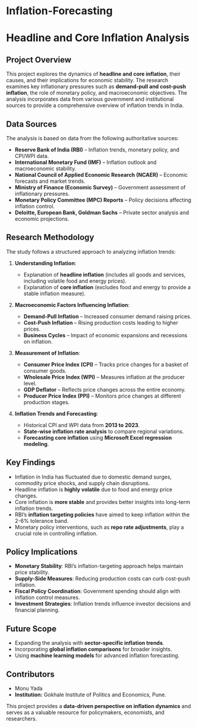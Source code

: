# Inflation-Forecasting

# Headline and Core Inflation Analysis

## Project Overview
This project explores the dynamics of **headline and core inflation**, their causes, and their implications for economic stability. The research examines key inflationary pressures such as **demand-pull and cost-push inflation**, the role of monetary policy, and macroeconomic objectives. The analysis incorporates data from various government and institutional sources to provide a comprehensive overview of inflation trends in India.

## Data Sources
The analysis is based on data from the following authoritative sources:
- **Reserve Bank of India (RBI)** – Inflation trends, monetary policy, and CPI/WPI data.
- **International Monetary Fund (IMF)** – Inflation outlook and macroeconomic stability.
- **National Council of Applied Economic Research (NCAER)** – Economic forecasts and market trends.
- **Ministry of Finance (Economic Survey)** – Government assessment of inflationary pressures.
- **Monetary Policy Committee (MPC) Reports** – Policy decisions affecting inflation control.
- **Deloitte, European Bank, Goldman Sachs** – Private sector analysis and economic projections.

## Research Methodology
The study follows a structured approach to analyzing inflation trends:
1. **Understanding Inflation**:
   - Explanation of **headline inflation** (includes all goods and services, including volatile food and energy prices).
   - Explanation of **core inflation** (excludes food and energy to provide a stable inflation measure).

2. **Macroeconomic Factors Influencing Inflation**:
   - **Demand-Pull Inflation** – Increased consumer demand raising prices.
   - **Cost-Push Inflation** – Rising production costs leading to higher prices.
   - **Business Cycles** – Impact of economic expansions and recessions on inflation.

3. **Measurement of Inflation**:
   - **Consumer Price Index (CPI)** – Tracks price changes for a basket of consumer goods.
   - **Wholesale Price Index (WPI)** – Measures inflation at the producer level.
   - **GDP Deflator** – Reflects price changes across the entire economy.
   - **Producer Price Index (PPI)** – Monitors price changes at different production stages.

4. **Inflation Trends and Forecasting**:
   - Historical CPI and WPI data from **2013 to 2023**.
   - **State-wise inflation rate analysis** to compare regional variations.
   - **Forecasting core inflation** using **Microsoft Excel regression modeling**.

## Key Findings
- Inflation in India has fluctuated due to domestic demand surges, commodity price shocks, and supply chain disruptions.
- Headline inflation is **highly volatile** due to food and energy price changes.
- Core inflation is **more stable** and provides better insights into long-term inflation trends.
- RBI’s **inflation targeting policies** have aimed to keep inflation within the 2-6% tolerance band.
- Monetary policy interventions, such as **repo rate adjustments**, play a crucial role in controlling inflation.

## Policy Implications
- **Monetary Stability**: RBI’s inflation-targeting approach helps maintain price stability.
- **Supply-Side Measures**: Reducing production costs can curb cost-push inflation.
- **Fiscal Policy Coordination**: Government spending should align with inflation control measures.
- **Investment Strategies**: Inflation trends influence investor decisions and financial planning.

## Future Scope
- Expanding the analysis with **sector-specific inflation trends**.
- Incorporating **global inflation comparisons** for broader insights.
- Using **machine learning models** for advanced inflation forecasting.

## Contributors
-  Monu Yada
- **Institution:** Gokhale Institute of Politics and Economics, Pune.

This project provides a **data-driven perspective on inflation dynamics** and serves as a valuable resource for policymakers, economists, and researchers.

